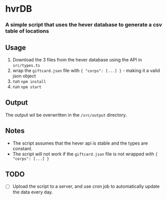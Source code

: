 # hvrDB

### A simple script that uses the hever database to generate a csv table of locations

## Usage

1. Download the 3 files from the hever database using the API in `src/types.ts`
2. wrap the `giftcard.json` file with `{ "corps": [...] }` - making it a valid json object
3. run `npm install`
4. run `npm start`

## Output

The output wil be overwritten in the `/src/output` directory.

## Notes

- The script assumes that the hever api is stable and the types are constant.
- The script will not work if the `giftcard.json` file is not wrapped with `{ "corps": [...] }`

## TODO

- [ ] Upload the script to a server, and use cron job to automatically update the data every day.
